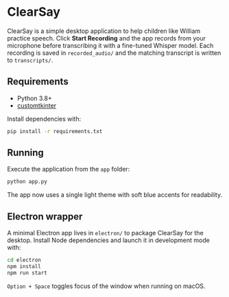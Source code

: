# ClearSay

ClearSay is a simple desktop application to help children like William practice speech. Click **Start Recording** and the app records from your microphone before transcribing it with a fine-tuned Whisper model. Each recording is saved in `recorded_audio/` and the matching transcript is written to `transcripts/`.

## Requirements

- Python 3.8+
- [customtkinter](https://github.com/TomSchimansky/CustomTkinter)

Install dependencies with:

```bash
pip install -r requirements.txt
```

## Running

Execute the application from the `app` folder:

```bash
python app.py
```

The app now uses a single light theme with soft blue accents for readability.

## Electron wrapper

A minimal Electron app lives in `electron/` to package ClearSay for the desktop. Install Node dependencies and launch it in development mode with:

```bash
cd electron
npm install
npm run start
```

`Option + Space` toggles focus of the window when running on macOS.
